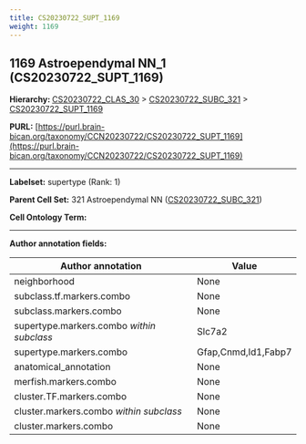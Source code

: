 ```yaml
---
title: CS20230722_SUPT_1169
weight: 1169
---
```

## 1169 Astroependymal NN_1 (CS20230722_SUPT_1169)
<b>Hierarchy: </b>
[CS20230722_CLAS_30](../CS20230722_CLAS_30) >
[CS20230722_SUBC_321](../CS20230722_SUBC_321) >
[CS20230722_SUPT_1169](../CS20230722_SUPT_1169)

**PURL:** [https://purl.brain-bican.org/taxonomy/CCN20230722/CS20230722_SUPT_1169](https://purl.brain-bican.org/taxonomy/CCN20230722/CS20230722_SUPT_1169)

---


**Labelset:** supertype (Rank: 1)

**Parent Cell Set:** 321 Astroependymal NN ([CS20230722_SUBC_321](../CS20230722_SUBC_321))



**Cell Ontology Term:** 

[MARKER GENES.]: #


---

[TRANSFERRED ANNOTATIONS.]: #


[AUTHOR ANNOTATION FIELDS.]: #


**Author annotation fields:**

| Author annotation | Value |
|-------------------|-------|
|neighborhood|None|
|subclass.tf.markers.combo|None|
|subclass.markers.combo|None|
|supertype.markers.combo _within subclass_|Slc7a2|
|supertype.markers.combo|Gfap,Cnmd,Id1,Fabp7|
|anatomical_annotation|None|
|merfish.markers.combo|None|
|cluster.TF.markers.combo|None|
|cluster.markers.combo _within subclass_|None|
|cluster.markers.combo|None|
